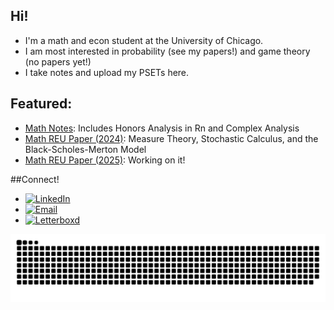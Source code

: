 ## Hi!
 - I'm a math and econ student at the University of Chicago.
 - I am most interested in probability (see my papers!) and game theory (no papers yet!)
 - I take notes and upload my PSETs here.

## Featured:
 - [Math Notes](https://github.com/agustinestevah/UChicago-Mathematics): Includes Honors Analysis in Rn and Complex Analysis
 - [Math REU Paper (2024)](https://math.uchicago.edu/~may/REU2024/REUPapers/Esteva.pdf): Measure Theory, Stochastic Calculus, and the Black-Scholes-Merton Model
 - [Math REU Paper (2025)](): Working on it!

##Connect!
 - [![LinkedIn](https://img.shields.io/badge/LinkedIn-blue?logo=linkedin)](www.linkedin.com/in/agustin-esteva)
 - [![Email](https://img.shields.io/badge/Email-red?logo=gmail)](aesteva@uchicago.edu)
 - [![Letterboxd](https://img.shields.io/badge/Email-green?logo=letterboxd)](https://boxd.it/2ozux)

![Snake animation](https://github.com/Platane/snk/raw/output/github-contribution-grid-snake.svg)
